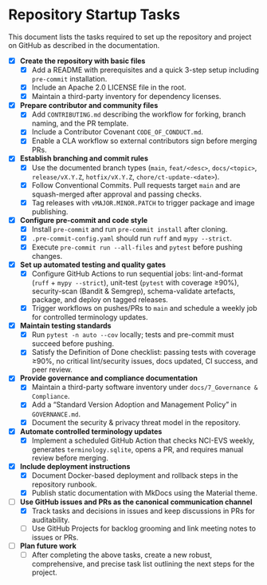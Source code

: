 # Repository Startup Tasks

This document lists the tasks required to set up the repository and project on GitHub as described in the documentation.

- [x] **Create the repository with basic files**
  - [x] Add a README with prerequisites and a quick 3-step setup including `pre-commit` installation.
  - [x] Include an Apache 2.0 LICENSE file in the root.
  - [x] Maintain a third-party inventory for dependency licenses.

- [x] **Prepare contributor and community files**
  - [x] Add `CONTRIBUTING.md` describing the workflow for forking, branch naming, and the PR template.
  - [x] Include a Contributor Covenant `CODE_OF_CONDUCT.md`.
  - [x] Enable a CLA workflow so external contributors sign before merging PRs.

- [x] **Establish branching and commit rules**
  - [x] Use the documented branch types (`main`, `feat/<desc>`, `docs/<topic>`, `release/vX.Y.Z`, `hotfix/vX.Y.Z`, `chore/ct-update-<date>`).
  - [x] Follow Conventional Commits. Pull requests target `main` and are squash-merged after approval and passing checks.
  - [x] Tag releases with `vMAJOR.MINOR.PATCH` to trigger package and image publishing.

- [x] **Configure pre-commit and code style**
  - [x] Install `pre-commit` and run `pre-commit install` after cloning.
  - [x] `.pre-commit-config.yaml` should run `ruff` and `mypy --strict`.
  - [x] Execute `pre-commit run --all-files` and `pytest` before pushing changes.

- [x] **Set up automated testing and quality gates**
  - [x] Configure GitHub Actions to run sequential jobs: lint-and-format (`ruff` + `mypy --strict`), unit-test (`pytest` with coverage ≥90%), security-scan (Bandit & Semgrep), schema-validate artefacts, package, and deploy on tagged releases.
  - [x] Trigger workflows on pushes/PRs to `main` and schedule a weekly job for controlled terminology updates.

- [x] **Maintain testing standards**
  - [x] Run `pytest -n auto --cov` locally; tests and pre-commit must succeed before pushing.
  - [x] Satisfy the Definition of Done checklist: passing tests with coverage ≥90%, no critical lint/security issues, docs updated, CI success, and peer review.

- [x] **Provide governance and compliance documentation**
  - [x] Maintain a third-party software inventory under `docs/7_Governance & Compliance`.
  - [x] Add a “Standard Version Adoption and Management Policy” in `GOVERNANCE.md`.
  - [x] Document the security & privacy threat model in the repository.

- [x] **Automate controlled terminology updates**
  - [x] Implement a scheduled GitHub Action that checks NCI-EVS weekly, generates `terminology.sqlite`, opens a PR, and requires manual review before merging.

- [x] **Include deployment instructions**
  - [x] Document Docker-based deployment and rollback steps in the repository runbook.
  - [x] Publish static documentation with MkDocs using the Material theme.

- [ ] **Use GitHub issues and PRs as the canonical communication channel**
  - [x] Track tasks and decisions in issues and keep discussions in PRs for auditability.
  - [ ] Use GitHub Projects for backlog grooming and link meeting notes to issues or PRs.

- [ ] **Plan future work**
  - [ ] After completing the above tasks, create a new robust, comprehensive, and precise task list outlining the next steps for the project.
